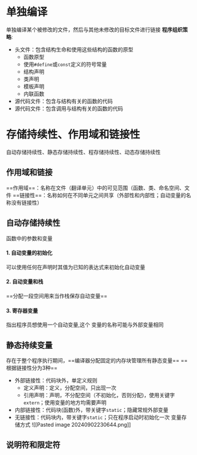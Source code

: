 # 单独编译
单独编译某个被修改的文件，然后与其他未修改的目标文件进行链接
**程序组织策略**:
- 头文件：包含结构生命和使用这些结构的函数的原型
	- 函数原型
	- 使用`#define`或`const`定义的符号常量
	- 结构声明
	- 类声明
	- 模板声明
	- 内联函数
- 源代码文件：包含与结构有关的函数的代码
- 源代码文件：包含调用与结构有关的函数的代码

# 存储持续性、作用域和链接性
自动存储持续性、静态存储持续性、程存储持续性、动态存储持续性
## 作用域和链接
==作用域==：名称在文件（翻译单元）中的可见范围（函数、类、命名空间、文件
==链接性==：名称如何在不同单元之间共享（外部性和内部性；自动变量的名称没有链接性）
## 自动存储持续性
函数中的参数和变量
#### 1. 自动变量的初始化
可以使用任何在声明时其值为已知的表达式来初始化自动变量
#### 2. 自动变量和栈
==分配一段空间用来当作栈保存自动变量==
#### 3. 寄存器变量
指出程序员想使用一个自动变量,这个 变量的名称可能与外部变量相同
## 静态持续变量
存在于整个程序执行期间，==编译器分配固定的内存块管理所有静态变量==
==根据链接性分为3种==
- 外部链接性：代码块外，单定义规则
   - 定义声明：定义，分配空间，只出现一次
   - 引用声明：声明，不分配空间（不初始化，否则分配)，使用关键字 `extern`；使用变量的地方均需要声明
- 内部链接性：代码块(函数)外，带关键字`static`；隐藏常规外部变量
- 无链接性：代码块内，带关键字`static`；只在程序启动时初始化一次
变量存储方式
![[Pasted image 20240902230644.png]]
## 说明符和限定符